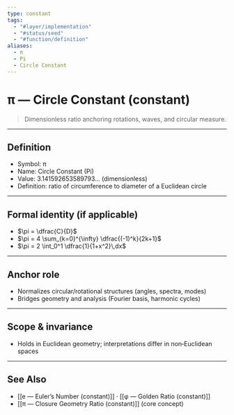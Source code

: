```yaml
---
type: constant
tags:
  - "#layer/implementation"
  - "#status/seed"
  - "#function/definition"
aliases:
  - π
  - Pi
  - Circle Constant
---
```


# π — Circle Constant (constant)

> Dimensionless ratio anchoring rotations, waves, and circular measure.

---

## Definition

- Symbol: π
- Name: Circle Constant (Pi)
- Value: 3.141592653589793… (dimensionless)
- Definition: ratio of circumference to diameter of a Euclidean circle

---

## Formal identity (if applicable)

- $\pi = \dfrac{C}{D}$
- $\pi = 4 \sum_{k=0}^{\infty} \dfrac{(-1)^k}{2k+1}$
- $\pi = 2 \int_0^1 \dfrac{1}{1+x^2}\,dx$

---

## Anchor role

- Normalizes circular/rotational structures (angles, spectra, modes)
- Bridges geometry and analysis (Fourier basis, harmonic cycles)

---

## Scope & invariance

- Holds in Euclidean geometry; interpretations differ in non‑Euclidean spaces

---

## See Also

- [[e — Euler’s Number (constant)]] · [[φ — Golden Ratio (constant)]]
- [[π — Closure Geometry Ratio (constant)]] (core concept)


